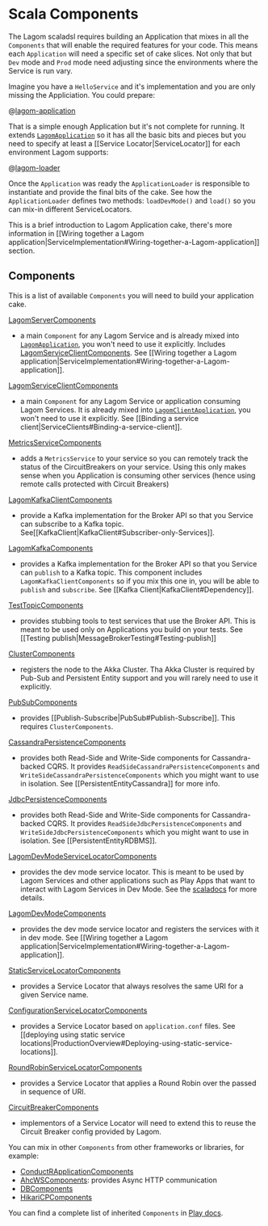# Scala Components

The Lagom scaladsl requires building an Application that mixes in all the `Components` that will enable the required features for your code. This means each `Application` will need a specific set of cake slices. Not only that but `Dev` mode and `Prod` mode need adjusting since the environments where the Service is run vary.

Imagine you have a `HelloService` and it's implementation and you are only missing the Appliciation. You could prepare:

@[lagom-application](code/ServiceImplementation.scala)

That is a simple enough Application but it's not complete for running. It extends [`LagomApplication`](api/com/lightbend/lagom/scaladsl/server/LagomApplication.html) so it has all the basic bits and pieces but you need to specify at least a [[Service Locator|ServiceLocator]] for each environment Lagom supports:

@[lagom-loader](code/ServiceImplementation.scala)

Once the `Application` was ready the `ApplicationLoader` is responsible to instantiate and provide the final bits of the cake. See how the `ApplicationLoader` defines two methods: `loadDevMode()` and `load()` so you can mix-in different ServiceLocators.

This is a brief introduction to Lagom Application cake, there's more information in [[Wiring together a Lagom application|ServiceImplementation#Wiring-together-a-Lagom-application]] section.

## Components

This is a list of available `Components` you will need to build your application cake.

[LagomServerComponents](api/com/lightbend/lagom/scaladsl/server/LagomServerComponents.html)

 *  a main `Component` for any Lagom Service and is already mixed into [`LagomApplication`](api/com/lightbend/lagom/scaladsl/server/LagomApplication.html), you won't need to use it explicitly. Includes [LagomServiceClientComponents](api/com/lightbend/lagom/scaladsl/client/LagomServiceClientComponents.html). See [[Wiring together a Lagom application|ServiceImplementation#Wiring-together-a-Lagom-application]].

[LagomServiceClientComponents](api/com/lightbend/lagom/scaladsl/client/LagomServiceClientComponents.html)

 * a main `Component` for any Lagom Service or application consuming Lagom Services. It is already mixed into [`LagomClientApplication`](api/com/lightbend/lagom/scaladsl/client/LagomClientApplication.html), you won't need to use it explicitly. See [[Binding a service client|ServiceClients#Binding-a-service-client]].

[MetricsServiceComponents](api/com/lightbend/lagom/scaladsl/server/status/MetricsServiceComponents.html)

 * adds a `MetricsService` to your service so you can remotely track the status of the CircuitBreakers on your service. Using this only makes sense when you Application is consuming other services (hence using remote calls protected with Circuit Breakers)

[LagomKafkaClientComponents](api/com/lightbend/lagom/scaladsl/broker/kafka/LagomKafkaClientComponents.html)

 * provide a Kafka implementation for the Broker API so that you Service can subscribe to a Kafka topic. See[[KafkaClient|KafkaClient#Subscriber-only-Services]].

[LagomKafkaComponents](api/com/lightbend/lagom/scaladsl/broker/kafka/LagomKafkaComponents.html)

 * provides a Kafka implementation for the Broker API so that you Service can `publish` to a Kafka topic. This component includes `LagomKafkaClientComponents` so if you mix this one in, you will be able to `publish` and `subscribe`. See [[Kafka Client|KafkaClient#Dependency]].

[TestTopicComponents](api/com/lightbend/lagom/scaladsl/testkit/TestTopicComponents.html)

 * provides stubbing tools to test services that use the Broker API. This is meant to be used only on Applications you build on your tests. See [[Testing publish|MessageBrokerTesting#Testing-publish]]

[ClusterComponents](api/com/lightbend/lagom/scaladsl/cluster/ClusterComponents.html)

 * registers the node to the Akka Cluster. Tha Akka Cluster is required by Pub-Sub and Persistent Entity support and you will rarely need to use it explicitly.

[PubSubComponents](api/com/lightbend/lagom/scaladsl/pubsub/PubSubComponents.html)

 * provides [[Publish-Subscribe|PubSub#Publish-Subscribe]]. This requires `ClusterComponents`.

[CassandraPersistenceComponents](api/com/lightbend/lagom/scaladsl/persistence/cassandra/CassandraPersistenceComponents.html)

 * provides both Read-Side and Write-Side components for Cassandra-backed CQRS. It provides `ReadSideCassandraPersistenceComponents`
  and `WriteSideCassandraPersistenceComponents` which you might want to use in isolation. See [[PersistentEntityCassandra]] for more info.

[JdbcPersistenceComponents](api/com/lightbend/lagom/scaladsl/persistence/jdbc/JdbcPersistenceComponents.html)

 * provides both Read-Side and Write-Side components for Cassandra-backed CQRS. It provides `ReadSideJdbcPersistenceComponents`
  and `WriteSideJdbcPersistenceComponents` which you might want to use in isolation. See [[PersistentEntityRDBMS]].

[LagomDevModeServiceLocatorComponents](api/com/lightbend/lagom/scaladsl/devmode/LagomDevModeServiceLocatorComponents.html)

 * provides the dev mode service locator. This is meant to be used by Lagom Services and other applications such as Play Apps that want to interact with Lagom Services in Dev Mode. See the [scaladocs](api/com/lightbend/lagom/scaladsl/devmode/LagomDevModeServiceLocatorComponents.html) for more details.

[LagomDevModeComponents](api/com/lightbend/lagom/scaladsl/devmode/LagomDevModeComponents.html)

 * provides the dev mode service locator and registers the services with it in dev mode. See [[Wiring together a Lagom application|ServiceImplementation#Wiring-together-a-Lagom-application]].

[StaticServiceLocatorComponents](api/com/lightbend/lagom/scaladsl/client/StaticServiceLocatorComponents.html)

 * provides a Service Locator that always resolves the same URI for a given Service name.

[ConfigurationServiceLocatorComponents](api/com/lightbend/lagom/scaladsl/client/ConfigurationServiceLocatorComponents.html)

 * provides a Service Locator based on `application.conf` files. See [[deploying using static service locations|ProductionOverview#Deploying-using-static-service-locations]].

[RoundRobinServiceLocatorComponents](api/com/lightbend/lagom/scaladsl/client/RoundRobinServiceLocatorComponents.html)

 * provides a Service Locator that applies a Round Robin over the passed in sequence of URI.

[CircuitBreakerComponents](api/com/lightbend/lagom/scaladsl/client/CircuitBreakerComponents.html)

 * implementors of a Service Locator will need to extend this to reuse the Circuit Breaker config provided by Lagom.



You can mix in other `Components` from other frameworks or libraries, for example:

 * [ConductRApplicationComponents](https://github.com/typesafehub/conductr-lib/blob/master/lagom1-scala-conductr-bundle-lib/src/main/scala/com/typesafe/conductr/bundlelib/lagom/scaladsl/ConductRApplicationComponents.scala)
 * [AhcWSComponents](https://www.playframework.com/documentation/2.5.x/api/scala/index.html#play.api.libs.ws.ahc.AhcWSComponents): provides Async HTTP communication
 * [DBComponents](https://www.playframework.com/documentation/2.5.x/api/scala/index.html#play.api.db.DBComponents)
 * [HikariCPComponents](https://www.playframework.com/documentation/2.5.x/api/scala/index.html#play.api.db.HikariCPComponents)

You can find a complete list of inherited `Components` in [Play docs](https://www.playframework.com/documentation/2.5.x/api/scala/index.html#play.api.db.HikariCPComponents).
